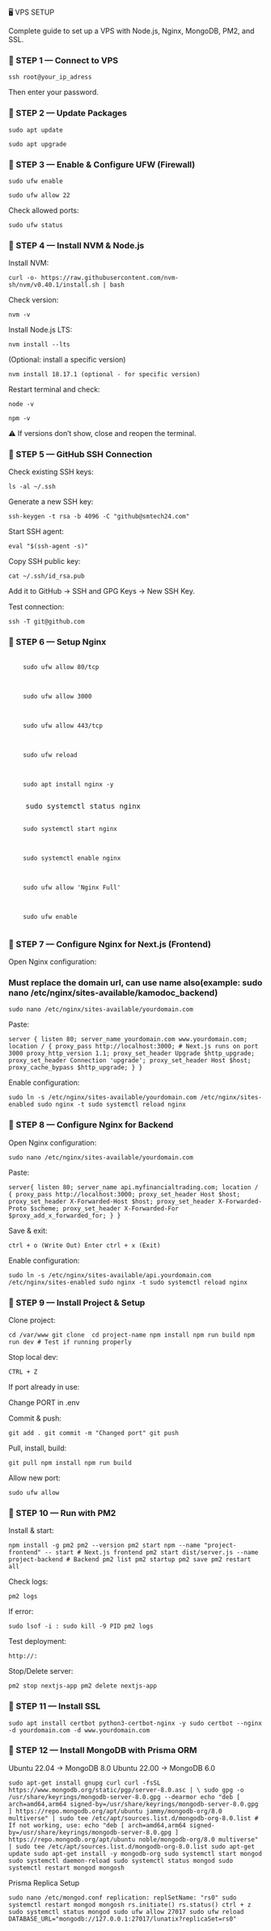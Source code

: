 🖥️ VPS SETUP

Complete guide to set up a VPS with Node.js, Nginx, MongoDB, PM2, and SSL.

### 🔹 STEP 1 — Connect to VPS
<pre><code id="example-code">ssh root@your_ip_adress</code></pre>

Then enter your password.

### 🔹 STEP 2 — Update Packages
<pre><code id="example-code">sudo apt update</code></pre> <pre><code id="example-code">sudo apt upgrade</code></pre>
### 🔹 STEP 3 — Enable & Configure UFW (Firewall)
<pre><code id="example-code">sudo ufw enable</code></pre> <pre><code id="example-code">sudo ufw allow 22</code></pre>

Check allowed ports:

<pre><code id="example-code">sudo ufw status</code></pre>
### 🔹 STEP 4 — Install NVM & Node.js

Install NVM:

<pre><code id="example-code">curl -o- https://raw.githubusercontent.com/nvm-sh/nvm/v0.40.1/install.sh | bash</code></pre>

Check version:

<pre><code id="example-code">nvm -v</code></pre>

Install Node.js LTS:

<pre><code id="example-code">nvm install --lts</code></pre>

(Optional: install a specific version)

<pre><code id="example-code">nvm install 18.17.1 (optional - for specific version)</code></pre>

Restart terminal and check:

<pre><code id="example-code">node -v</code></pre> <pre><code id="example-code">npm -v</code></pre>

⚠️ If versions don’t show, close and reopen the terminal.

### 🔹 STEP 5 — GitHub SSH Connection

Check existing SSH keys:

<pre><code id="example-code">ls -al ~/.ssh</code></pre>

Generate a new SSH key:

<pre><code id="example-code">ssh-keygen -t rsa -b 4096 -C "github@smtech24.com"</code></pre>

Start SSH agent:

<pre><code id="example-code">eval "$(ssh-agent -s)"</code></pre>

Copy SSH public key:

<pre><code id="example-code">cat ~/.ssh/id_rsa.pub</code></pre>

Add it to GitHub → SSH and GPG Keys → New SSH Key.

Test connection:

<pre><code id="example-code">ssh -T git@github.com</code></pre>
### 🔹 STEP 6 — Setup Nginx
<pre>
  <code id="example-code">
    sudo ufw allow 80/tcp
  </code>
</pre>
<pre>
  <code id="example-code">
    sudo ufw allow 3000
  </code>
</pre>
<pre>
  <code id="example-code">
    sudo ufw allow 443/tcp
  </code>
</pre>
<pre>
  <code id="example-code">
    sudo ufw reload
  </code>
</pre>
<pre>
  <code id="example-code">
    sudo apt install nginx -y
  </code>
</pre>

<pre>
    sudo systemctl status nginx
</pre>

<pre>
  <code id="example-code">
    sudo systemctl start nginx
  </code>
</pre>
<pre>
  <code id="example-code">
    sudo systemctl enable nginx
   </code>
</pre>
<pre>
  <code id="example-code">
    sudo ufw allow 'Nginx Full'
   </code>
</pre>
<pre>
  <code id="example-code">
    sudo ufw enable
  </code>
</pre>



### 🔹 STEP 7 — Configure Nginx for Next.js (Frontend)

Open Nginx configuration:
 ### Must replace the domain url, can use name also(example: sudo nano /etc/nginx/sites-available/kamodoc_backend)
<pre><code id="example-code">sudo nano /etc/nginx/sites-available/yourdomain.com</code></pre>

Paste:

<pre><code id="example-code">server { listen 80; server_name yourdomain.com www.yourdomain.com; location / { proxy_pass http://localhost:3000; # Next.js runs on port 3000 proxy_http_version 1.1; proxy_set_header Upgrade $http_upgrade; proxy_set_header Connection 'upgrade'; proxy_set_header Host $host; proxy_cache_bypass $http_upgrade; } }</code></pre>

Enable configuration:

<pre><code id="example-code">sudo ln -s /etc/nginx/sites-available/yourdomain.com /etc/nginx/sites-enabled sudo nginx -t sudo systemctl reload nginx</code></pre>
### 🔹 STEP 8 — Configure Nginx for Backend

Open Nginx configuration:

<pre><code id="example-code">sudo nano /etc/nginx/sites-available/yourdomain.com</code></pre>

Paste:

<pre><code id="example-code">server{ listen 80; server_name api.myfinancialtrading.com; location / { proxy_pass http://localhost:3000; proxy_set_header Host $host; proxy_set_header X-Forwarded-Host $host; proxy_set_header X-Forwarded-Proto $scheme; proxy_set_header X-Forwarded-For $proxy_add_x_forwarded_for; } }</code></pre>

Save & exit:

<pre><code id="example-code">ctrl + o (Write Out) Enter ctrl + x (Exit)</code></pre>

Enable configuration:

<pre><code id="example-code">sudo ln -s /etc/nginx/sites-available/api.yourdomain.com /etc/nginx/sites-enabled sudo nginx -t sudo systemctl reload nginx</code></pre>
### 🔹 STEP 9 — Install Project & Setup

Clone project:

<pre><code id="example-code">cd /var/www git clone <git repository using ssh> cd project-name npm install npm run build npm run dev # Test if running properly</code></pre>

Stop local dev:

<pre><code id="example-code">CTRL + Z</code></pre>

If port already in use:

Change PORT in .env

Commit & push:

<pre><code id="example-code">git add . git commit -m "Changed port" git push</code></pre>

Pull, install, build:

<pre><code id="example-code">git pull npm install npm run build</code></pre>

Allow new port:

<pre><code id="example-code">sudo ufw allow <PORT></code></pre>
### 🔹 STEP 10 — Run with PM2

Install & start:

<pre><code id="example-code">npm install -g pm2 pm2 --version pm2 start npm --name "project-frontend" -- start # Next.js frontend pm2 start dist/server.js --name project-backend # Backend pm2 list pm2 startup pm2 save pm2 restart all</code></pre>

Check logs:

<pre><code id="example-code">pm2 logs</code></pre>

If error:

<pre><code id="example-code">sudo lsof -i :<PORT> sudo kill -9 PID pm2 logs</code></pre>

Test deployment:

<pre><code id="example-code">http://<SERVER_IP>:<PORT></code></pre>

Stop/Delete server:

<pre><code id="example-code">pm2 stop nextjs-app pm2 delete nextjs-app</code></pre>
### 🔹 STEP 11 — Install SSL
<pre><code id="example-code">sudo apt install certbot python3-certbot-nginx -y sudo certbot --nginx -d yourdomain.com -d www.yourdomain.com</code></pre>
### 🔹 STEP 12 — Install MongoDB with Prisma ORM

Ubuntu 22.04 → MongoDB 8.0
Ubuntu 22.00 → MongoDB 6.0

<pre><code id="example-code">sudo apt-get install gnupg curl curl -fsSL https://www.mongodb.org/static/pgp/server-8.0.asc | \ sudo gpg -o /usr/share/keyrings/mongodb-server-8.0.gpg --dearmor echo "deb [ arch=amd64,arm64 signed-by=/usr/share/keyrings/mongodb-server-8.0.gpg ] https://repo.mongodb.org/apt/ubuntu jammy/mongodb-org/8.0 multiverse" | sudo tee /etc/apt/sources.list.d/mongodb-org-8.0.list # If not working, use: echo "deb [ arch=amd64,arm64 signed-by=/usr/share/keyrings/mongodb-server-8.0.gpg ] https://repo.mongodb.org/apt/ubuntu noble/mongodb-org/8.0 multiverse" | sudo tee /etc/apt/sources.list.d/mongodb-org-8.0.list sudo apt-get update sudo apt-get install -y mongodb-org sudo systemctl start mongod sudo systemctl daemon-reload sudo systemctl status mongod sudo systemctl restart mongod mongosh</code></pre>

Prisma Replica Setup

<pre><code id="example-code">sudo nano /etc/mongod.conf replication: replSetName: "rs0" sudo systemctl restart mongod mongosh rs.initiate() rs.status() ctrl + z sudo systemctl status mongod sudo ufw allow 27017 sudo ufw reload DATABASE_URL="mongodb://127.0.0.1:27017/lunatix?replicaSet=rs0"</code></pre>
